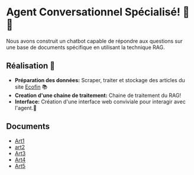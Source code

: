 # Agent Conversationnel Spécialisé! 🚀🤖

Nous avons construit un chatbot capable de répondre aux questions sur une base de documents spécifique en utilisant la technique RAG.

## Réalisation 🔗

- **Préparation des données:** Scraper, traiter et stockage des articles du site [Ecofin](https://www.agenceecofin.com/a-la-une/recherche-article?filterTitle=&submit.x=0&submit.y=0&filterTousLesFils=Tous&filterCategories=Sous-rubrique&filterDateFrom=&filterDateTo=&option=com_dmk2articlesfilter&view=articles&filterFrench=French&Itemid=269&userSearch=1&layout=#dmk2articlesfilter_results) 📚
- **Creation d'une chaine de traitement:** Chaine de traitement du RAG! 
- **Interface:** Création d'une interface web conviviale pour interagir avec l'agent.💬

## Documents

- [Art1](https://www.agenceecofin.com/metaux/1601-115256-cote-d-ivoire-un-programme-de-forage-de-3-000-m-a-commence-au-projet-de-lithium-atex)
- [art2](https://www.agenceecofin.com/sucre/1601-115255-egypte-l-esiic-arrete-la-production-de-sucre-de-canne-a-abu-qurqas)
- [Art3](https://www.agenceecofin.com/formation/1601-115254-l-association-africtivistes-lance-une-formation-en-ligne-sur-la-cybersecurite)
- [Art4](https://www.agenceecofin.com/graphite/1601-115253-tanzanie-marula-mining-obtient-sept-licences-pour-l-exploration-du-graphite)
- [Art5](https://www.agenceecofin.com/transports/1601-115251-kenya-airways-interdite-de-voler-depuis/vers-dar-es-salaam-a-partir-du-22-janvier-2024)

